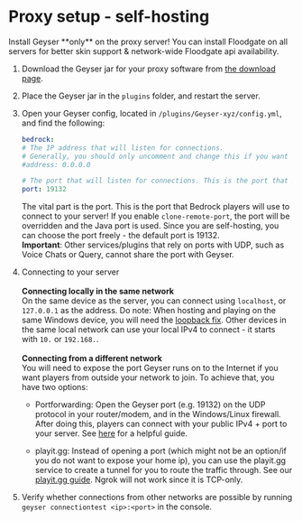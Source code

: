 
# Proxy setup - self-hosting

<div class="alert alert-info" role="alert">
       Install Geyser **only** on the proxy server! You can install Floodgate on all servers for better skin support & 
       network-wide Floodgate api availability.
</div>

1. Download the Geyser jar for your proxy software from [the download page](https://geysermc.org/download).
2. Place the Geyser jar in the `plugins` folder, and restart the server.
3. Open your Geyser config, located in `/plugins/Geyser-xyz/config.yml`, and find the following:

    ```yaml
    bedrock: 
    # The IP address that will listen for connections. 
    # Generally, you should only uncomment and change this if you want to limit what IPs can connect to your server. 
    #address: 0.0.0.0 

    # The port that will listen for connections. This is the port that Bedrock players will use to connect to your server.
    port: 19132 
    ```
    The vital part is the port. This is the port that Bedrock players will use to connect to your server!
    If you enable `clone-remote-port`, the port will be overridden and the Java port is used.
    Since you are self-hosting, you can choose the port freely - the default port is 19132. <br>
   **Important**: Other services/plugins that rely on ports with UDP, such as Voice Chats or Query, cannot share the port with Geyser.
   <br>

4. Connecting to your server
   <br> <br>
    **Connecting locally in the same network** <br>
    On the same device as the server, you can connect using `localhost`, or `127.0.0.1` as the address.
    Do note: When hosting and playing on the same Windows device, you will need the [loopback fix](/geyser/fixing-unable-to-connect-to-world/#Using-Geyser-on-the-same-computer).
    Other devices in the same local network can use your local IPv4 to connect - it starts with `10.` or `192.168.`.
   <br> <br>
    **Connecting from a different network**<br>
    You will need to expose the port Geyser runs on to the Internet if you want players from outside your network to join.
    To achieve that, you have two options: <br>

    - Portforwarding: Open the Geyser port (e.g. 19132) on the UDP protocol in your router/modem, and in the Windows/Linux firewall.
   After doing this, players can connect with your public IPv4 + port to your server.
   See [here](https://www.lifewire.com/how-to-port-forward-4163829) for a helpful guide. <br>

    - playit.gg: Instead of opening a port (which might not be an option/if you do not want to expose your home ip), you can use
   the playit.gg service to create a tunnel for you to route the traffic through. See our [playit.gg guide](/geyser/playit-gg).
   Ngrok will not work since it is TCP-only. <br>

5. Verify whether connections from other networks are possible by running `geyser connectiontest <ip>:<port>` in the console.